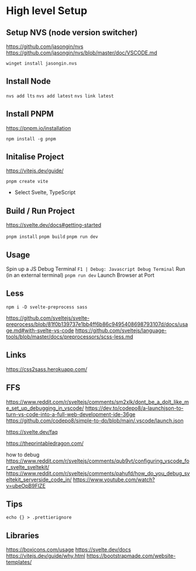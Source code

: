 # High level Setup

## Setup NVS (node version switcher)

<https://github.com/jasongin/nvs>
<https://github.com/jasongin/nvs/blob/master/doc/VSCODE.md>

`winget install jasongin.nvs`

## Install Node

`nvs add lts`
`nvs add latest`
`nvs link latest`

## Install PNPM

<https://pnpm.io/installation>

`npm install -g pnpm`

## Initalise Project

<https://vitejs.dev/guide/>

`pnpm create vite`

- Select Svelte, TypeScript

## Build / Run Project

<https://svelte.dev/docs#getting-started>

`pnpm install`
`pnpm build`
`pnpm run dev`

## Usage

Spin up a JS Debug Terminal
`F1 | Debug: Javascript Debug Terminal`
Run (in an external terminal)
`pnpm run dev`
Launch Browser at Port

## Less

`npm i -D svelte-preprocess sass`

<https://github.com/sveltejs/svelte-preprocess/blob/81f0b139737e1bb4ff6b86c9495408698793107d/docs/usage.md#with-svelte-vs-code>
<https://github.com/sveltejs/language-tools/blob/master/docs/preprocessors/scss-less.md>

## Links

<https://css2sass.herokuapp.com/>

## FFS

<https://www.reddit.com/r/sveltejs/comments/sm2xlk/dont_be_a_dolt_like_me_set_up_debugging_in_vscode/>
<https://dev.to/codepo8/a-launchjson-to-turn-vs-code-into-a-full-web-development-ide-36ge>
<https://github.com/codepo8/simple-to-do/blob/main/.vscode/launch.json>

<https://svelte.dev/faq>

<https://theprintabledragon.com/>

how to debug
<https://www.reddit.com/r/sveltejs/comments/qub9vt/configuring_vscode_for_svelte_sveltekit/>
<https://www.reddit.com/r/sveltejs/comments/pahufd/how_do_you_debug_sveltekit_serverside_code_in/>
<https://www.youtube.com/watch?v=ubeOpB9FlZE>

## Tips

`echo {} > .prettierignore`

## Libraries

<https://boxicons.com/usage>
<https://svelte.dev/docs>
<https://vitejs.dev/guide/why.html>
<https://bootstrapmade.com/website-templates/>